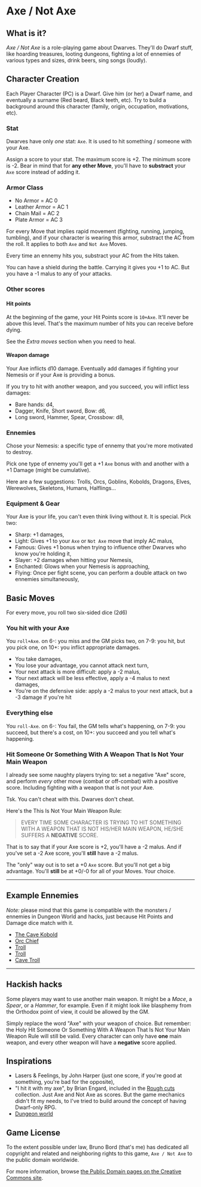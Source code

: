 # Axe / Not Axe

## What is it?

*Axe / Not Axe* is a role-playing game about Dwarves. They'll do Dwarf stuff,
like hoarding treasures, looting dungeons, fighting a lot of ennemies of various
types and sizes, drink beers, sing songs (loudly).

## Character Creation

Each Player Character (PC) is a Dwarf. Give him (or her) a Dwarf name, and
eventually a surname (Red beard, Black teeth, etc). Try to build a background
around this character (family, origin, occupation, motivations, etc).

### Stat

Dwarves have only *one* stat: ``Axe``. It is used to hit something / someone
with your Axe.

Assign a score to your stat. The maximum score is +2. The minimum score is -2.
Bear in mind that for **any other Move**, you'll have to **substract** your
``Axe`` score instead of adding it.

### Armor Class

* No Armor = AC 0
* Leather Armor = AC 1
* Chain Mail = AC 2
* Plate Armor = AC 3

For every Move that implies rapid movement (fighting, running, jumping,
tumbling), and if your character is wearing this armor, substract the AC from
the roll. It applies to both ``Axe`` and ``Not Axe`` Moves.

Every time an ennemy hits you, substract your AC from the Hits taken.

You can have a shield during the battle. Carrying it gives you +1 to AC. But
you have a -1 malus to any of your attacks.

### Other scores

#### Hit points

At the beginning of the game, your Hit Points score is ``10+Axe``. It'll never
be above this level. That's the maximum number of hits you can receive before
dying.

See the *Extra moves* section when you need to heal.

#### Weapon damage

Your Axe inflicts d10 damage. Eventually add damages if fighting your Nemesis
or if your Axe is providing a bonus.

If you try to hit with another weapon, and you succeed, you will inflict less
damages:

* Bare hands: d4,
* Dagger, Knife, Short sword, Bow: d6,
* Long sword, Hammer, Spear, Crossbow: d8,

### Ennemies

Chose your Nemesis: a specific type of ennemy that you're more motivated to
destroy.

Pick one type of ennemy you'll get a +1 ``Axe`` bonus with and another with a +1
Damage (might be cumulative).

Here are a few suggestions: Trolls, Orcs, Goblins, Kobolds, Dragons, Elves,
Werewolves, Skeletons, Humans, Halflings...

### Equipment & Gear

Your Axe is your life, you can't even think living without it. It is special.
Pick two:

* Sharp: +1 damages,
* Light: Gives +1 to your ``Axe`` or ``Not Axe`` move that imply AC malus,
* Famous: Gives +1 bonus when trying to influence other Dwarves who know you're
  holding it,
* Slayer: +2 damages when hitting your Nemesis,
* Enchanted: Glows when your Nemesis is approaching,
* Flying: Once per fight scene, you can perform a double attack on two ennemies
  simultaneously,

## Basic Moves

For every move, you roll two six-sided dice (2d6)

### You hit with your Axe

You ``roll+Axe``. on 6-: you miss and the GM picks two, on 7-9: you hit, but you
pick one, on 10+: you inflict appropriate damages.

* You take damages,
* You lose your advantage, you cannot attack next turn,
* Your next attack is more difficult: apply a -2 malus,
* Your next attack will be less effective, apply a -4 malus to next damages,
* You're on the defensive side: apply a -2 malus to your next attack, but a
  -3 damage if you're hit

### Everything else

You ``roll-Axe``. on 6-: You fail, the GM tells what's happening, on 7-9: you
succeed, but there's a cost, on 10+: you succeed and you tell what's happening.

### Hit Someone Or Something With A Weapon That Is Not Your Main Weapon

I already see some naughty players trying to: set a negative "Axe" score, and
perform *every* other move (combat or off-combat) with a positive score.
Including fighting with a weapon that is not your Axe.

Tsk. You can't cheat with this. Dwarves don't cheat.

Here's the This Is Not Your Main Weapon Rule:

> EVERY TIME SOME CHARACTER IS TRYING TO HIT SOMETHING WITH A WEAPON THAT IS NOT
> HIS/HER MAIN WEAPON, HE/SHE SUFFERS A **NEGATIVE** SCORE.

That is to say that if your Axe score is +2, you'll have a -2 malus. And if
you've set a -2 Axe score, you'll **still** have a -2 malus.

The "only" way out is to set a +0 ``Axe`` score. But you'll not get a big
advantage. You'll **still** be at +0/-0 for all of your Moves. Your choice.

----

## Example Ennemies

*Note:* please mind that this game is compatible with the monsters / ennemies in
Dungeon World and hacks, just because Hit Points and Damage dice match with it.

* [The Cave Kobold](http://codex.dungeon-world.com/monster/603001)
* [Orc Chief](http://codex.dungeon-world.com/monster/6036769539620864)
* [Troll](http://codex.dungeon-world.com/monster/5723151296102400)
* [Troll](http://codex.dungeon-world.com/monster/5464836930535424)
* [Cave Troll](http://codex.dungeon-world.com/monster/5653164804014080)

----

## Hackish hacks

Some players may want to use another main weapon. It might be a *Mace*, a
*Spear*, or a *Hammer*, for example. Even if it might look like blasphemy from
the Orthodox point of view, it could be allowed by the GM.

Simply replace the word "Axe" with your weapon of choice. But remember: the Holy
Hit Someone Or Something With A Weapon That Is Not Your Main Weapon Rule will
still be valid. Every character can only have **one** main weapon, and every
other weapon will have a **negative** score applied.

## Inspirations

* Lasers & Feelings, by John Harper (just one score, if you're good at
  something, you're bad for the opposite),
* "I hit it with my axe", by Brian Engard, included in the
  [Rough cuts](http://rpg.drivethrustuff.com/product/120165/Rough-Cuts-6-Micro-Games?filters=0_2810_0_0_0)
  collection. Just Axe and Not Axe as scores. But the game mechanics didn't fit
  my needs, to I've tried to build around the concept of having Dwarf-only RPG.
* [Dungeon world](http://www.dungeon-world.com/)

## Game License

To the extent possible under law, Bruno Bord (that's me) has dedicated all
copyright and related and neighboring rights to this game, ``Axe / Not Axe`` to
the public domain worldwide.

For more information, browse [the Public Domain pages on the Creative Commons site](http://creativecommons.org/publicdomain/).
